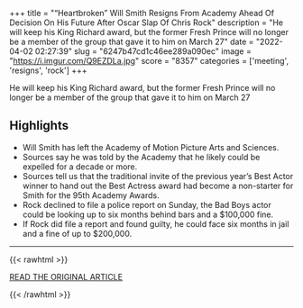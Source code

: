 +++
title = "“Heartbroken” Will Smith Resigns From Academy Ahead Of Decision On His Future After Oscar Slap Of Chris Rock"
description = "He will keep his King Richard award, but the former Fresh Prince will no longer be a member of the group that gave it to him on March 27"
date = "2022-04-02 02:27:39"
slug = "6247b47cd1c46ee289a090ec"
image = "https://i.imgur.com/Q9EZDLa.jpg"
score = "8357"
categories = ['meeting', 'resigns', 'rock']
+++

He will keep his King Richard award, but the former Fresh Prince will no longer be a member of the group that gave it to him on March 27

## Highlights

- Will Smith has left the Academy of Motion Picture Arts and Sciences.
- Sources say he was told by the Academy that he likely could be expelled for a decade or more.
- Sources tell us that the traditional invite of the previous year’s Best Actor winner to hand out the Best Actress award had become a non-starter for Smith for the 95th Academy Awards.
- Rock declined to file a police report on Sunday, the Bad Boys actor could be looking up to six months behind bars and a $100,000 fine.
- If Rock did file a report and found guilty, he could face six months in jail and a fine of up to $200,000.

---

{{< rawhtml >}}
  <p class="article-category">
    <a target="_blank" href="https://deadline.com/2022/04/will-smith-resigns-oscars-slap-chris-rock-1234992840/">READ THE ORIGINAL ARTICLE</a>
  </p>
{{< /rawhtml >}}
